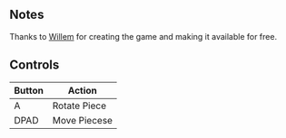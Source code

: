 ## Notes

Thanks to [Willem](https://willemssoft.be/index.php?main=1) for creating the game and making it available for free. 

## Controls

| Button | Action |
|--|--| 
|A|Rotate Piece|
|DPAD| Move Piecese|

